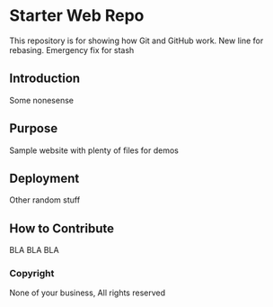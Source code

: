 # Starter Web Repo

This repository is for showing how Git and GitHub work. New line for rebasing. Emergency fix for stash

## Introduction

Some nonesense

## Purpose

Sample website with plenty of files for demos

## Deployment

Other random stuff

## How to Contribute

BLA BLA BLA

### Copyright
None of your business, All rights reserved